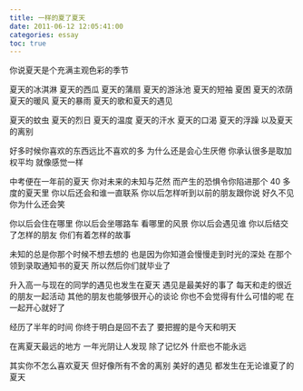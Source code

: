 ```yaml
---
title: 一样的夏了夏天
date: 2011-06-12 12:05:41:00
categories: essay
toc: true
---
```


你说夏天是个充满主观色彩的季节
<!-- more -->

夏天的冰淇淋 夏天的西瓜 夏天的蒲扇 夏天的游泳池 夏天的短袖 夏困 夏天的浓荫 夏天的暖风 夏天的暴雨 夏天的歌和夏天的遇见

夏天的蚊虫 夏天的烈日 夏天的温度 夏天的汗水 夏天的口渴 夏天的浮躁 以及夏天的离别

好多时候你喜欢的东西远比不喜欢的多 为什么还是会心生厌倦 你承认很多是取加权平均 就像感觉一样

中考便在一年前的夏天 你对未来的未知与茫然 而产生的恐惧令你陷进那个 40 多度的夏天里 你以后还会和谁一直联系 你以后怎样听到以前的朋友跟你说 好久不见 你为什么还会笑

你以后会住在哪里 你以后会坐哪路车 看哪里的风景 你以后会遇见谁 你以后结交了怎样的朋友 你们有着怎样的故事

未知的总是你那个时候不想去想的 也是因为你知道会慢慢走到时光的深处 在那个领到录取通知书的夏天
所以然后你们就毕业了

升入高一与现在的同学的遇见也发生在夏天 遇见是最美好的事了 每天和走的很近的朋友一起活动 其他的朋友也能够很开心的谈论 你也不会觉得有什么可惜的呢 在一起开心就好了

经历了半年的时间 你终于明白是回不去了 要把握的是今天和明天

在离夏天最远的地方 一年光阴让人发现 除了记忆外 什麽也不能永远

其实你不怎么喜欢夏天 但好像所有不舍的离别 美好的遇见 都发生在无论谁夏了的夏天